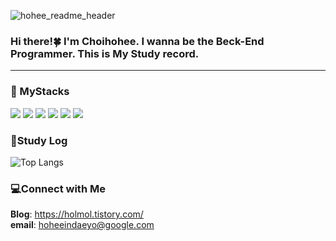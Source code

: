 ![hohee_readme_header](https://github.com/Choihohee/Choihohee/assets/117076823/c5ddfb5b-5f65-46df-b96f-5bd593fe87c7)

<h3>Hi there!🍀
I'm Choihohee.  I wanna be the Beck-End Programmer.
This is My Study record.</h3>

***

<a> 
   <div align=left><h3>🫧 MyStacks</h3></div>
<div align=left> 
  <img src="https://img.shields.io/badge/java-007396?style=for-the-badge&logo=java&logoColor=white"> 
  <img src="https://img.shields.io/badge/spring-6DB33F?style=for-the-badge&logo=spring&logoColor=white">
  <img src="https://img.shields.io/badge/SpringBoot-6DB33F ?style=for-the-badge&logo=SpringBoot&logoColor=white">
  <img src="https://img.shields.io/badge/github-181717?style=for-the-badge&logo=github&logoColor=white">
  <img src="https://img.shields.io/badge/git-F05032?style=for-the-badge&logo=git&logoColor=white">
  <img src="https://img.shields.io/badge/Notion-000000?style=for-the-badge&logo=Notion&logoColor=white">
</div>

<h3>📃Study Log</h3>

![Top Langs](https://github-readme-stats.vercel.app/api/top-langs/?username=Choihohee&layout=compact)

<h3>💻Connect with Me</h3>

**Blog**: <https://holmol.tistory.com/><br/>
**email**: <hoheeindaeyo@google.com>



